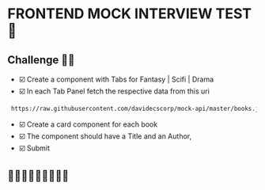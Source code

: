 # FRONTEND MOCK INTERVIEW TEST 🤔
## Challenge 🚧🚧

- ☑️ Create a component with Tabs for Fantasy | Scifi | Drama
- ☑️ In each Tab Panel fetch the respective data from this uri  
 ```bash
  https://raw.githubusercontent.com/davidecscorp/mock-api/master/books.json
```
- ☑️ Create a card component for each book
- ☑️ The component should have a Title and an Author, 
- ☑️ Submit 

## 🎈🎈🎈🎈🎊🎊🎊🎊🍾

<!--  ```bash
  https://raw.githubusercontent.com/davidecscorp/mock-api/master/books2.json
``` -->